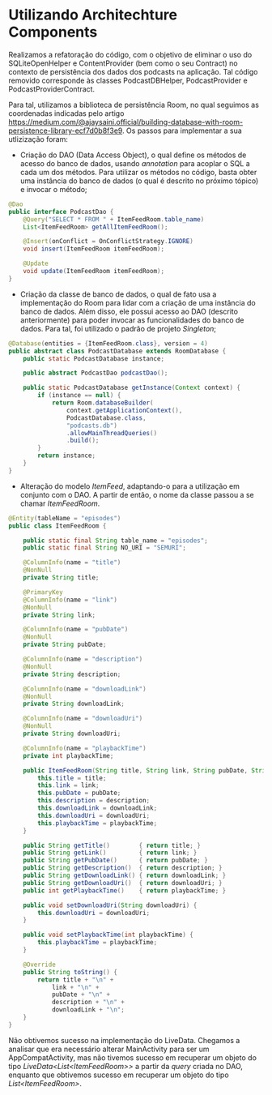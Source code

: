 Utilizando Architechture Components
=============

Realizamos a refatoração do código, com o objetivo de eliminar o uso do SQLiteOpenHelper e ContentProvider (bem como o seu Contract) no contexto de persistência dos dados dos podcasts na aplicação. Tal código removido corresponde às classes PodcastDBHelper, PodcastProvider e PodcastProviderContract.

Para tal, utilizamos a biblioteca de persistência Room, no qual seguimos as coordenadas indicadas pelo artigo https://medium.com/@ajaysaini.official/building-database-with-room-persistence-library-ecf7d0b8f3e9. Os passos para implementar a sua utlizização foram:

- Criação do DAO (Data Access Object), o qual define os métodos de acesso do banco de dados, usando *annotation* para acoplar o SQL a cada um dos métodos. Para utilizar os métodos no código, basta obter uma instância do banco de dados (o qual é descrito no próximo tópico) e invocar o método;

```Java
@Dao
public interface PodcastDao {
    @Query("SELECT * FROM " + ItemFeedRoom.table_name)
    List<ItemFeedRoom> getAllItemFeedRoom();

    @Insert(onConflict = OnConflictStrategy.IGNORE)
    void insert(ItemFeedRoom itemFeedRoom);

    @Update
    void update(ItemFeedRoom itemFeedRoom);
}
```

- Criação da classe de banco de dados, o qual de fato usa a implementação do Room para lidar com a criação de uma instância do banco de dados. Além disso, ele possui acesso ao DAO (descrito anteriormente) para poder invocar as funcionalidades do banco de dados. Para tal, foi utilizado o padrão de projeto *Singleton*;

```Java
@Database(entities = {ItemFeedRoom.class}, version = 4)
public abstract class PodcastDatabase extends RoomDatabase {
    public static PodcastDatabase instance;

    public abstract PodcastDao podcastDao();

    public static PodcastDatabase getInstance(Context context) {
        if (instance == null) {
            return Room.databaseBuilder(
                context.getApplicationContext(),
                PodcastDatabase.class,
                "podcasts.db")
                .allowMainThreadQueries()
                .build();
        }
        return instance;
    }
}
```

- Alteração do modelo *ItemFeed*, adaptando-o para a utilização em conjunto com o DAO. A partir de então, o nome da classe passou a se chamar *ItemFeedRoom*.

```Java
@Entity(tableName = "episodes")
public class ItemFeedRoom {

	public static final String table_name = "episodes";
	public static final String NO_URI = "SEMURI";

	@ColumnInfo(name = "title")
	@NonNull
	private String title;

	@PrimaryKey
	@ColumnInfo(name = "link")
	@NonNull
	private String link;

	@ColumnInfo(name = "pubDate")
	@NonNull
	private String pubDate;

	@ColumnInfo(name = "description")
	@NonNull
	private String description;

	@ColumnInfo(name = "downloadLink")
	@NonNull
	private String downloadLink;

	@ColumnInfo(name = "downloadUri")
	@NonNull
	private String downloadUri;

	@ColumnInfo(name = "playbackTime")
	private int playbackTime;

	public ItemFeedRoom(String title, String link, String pubDate, String description, String downloadLink, String downloadUri, int playbackTime) {
		this.title = title;
		this.link = link;
		this.pubDate = pubDate;
		this.description = description;
		this.downloadLink = downloadLink;
		this.downloadUri = downloadUri;
		this.playbackTime = playbackTime;
	}

	public String getTitle()        { return title; }
    public String getLink()         { return link; }
    public String getPubDate()      { return pubDate; }
    public String getDescription()  { return description; }
    public String getDownloadLink() { return downloadLink; }
    public String getDownloadUri()  { return downloadUri; }
    public int getPlaybackTime()    { return playbackTime; }

    public void setDownloadUri(String downloadUri) {
        this.downloadUri = downloadUri;
    }

    public void setPlaybackTime(int playbackTime) {
        this.playbackTime = playbackTime;
    }

    @Override
    public String toString() {
        return title + "\n" +
            link + "\n" +
            pubDate + "\n" +
            description + "\n" +
            downloadLink + "\n";
    }
}
```

Não obtivemos sucesso na implementação do LiveData. Chegamos a analisar que era necessário alterar MainActivity para ser um AppCompatActivity, mas não tivemos sucesso em recuperar um objeto do tipo *LiveData<List<ItemFeedRoom\>\>* a partir da *query* criada no DAO, enquanto que obtivemos sucesso em recuperar um objeto do tipo *List<ItemFeedRoom\>*.